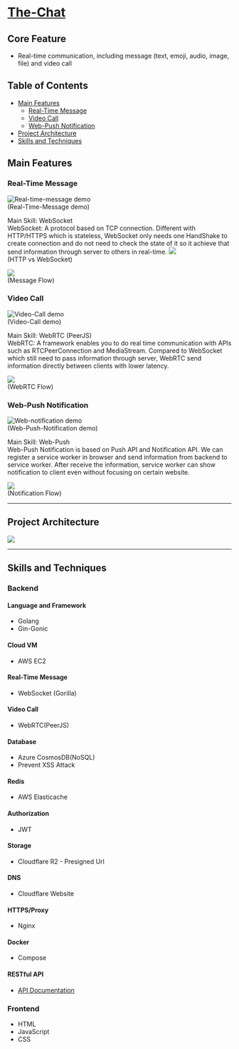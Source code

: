 # [The-Chat](https://the-chat.live)

## Core Feature

- Real-time communication, including message (text, emoji, audio, image, file) and video call

## Table of Contents

- [Main Features](#main-features)
  - [Real-Time Message](#real-time-message)
  - [Video Call](#video-call)
  - [Web-Push Notification](#web-push-notification)
- [Project Architecture](#project-architecture)
- [Skills and Techniques](#skills-and-techniques)

## Main Features

### Real-Time Message

![Real-time-message demo](/Demo/Real-time-message.gif)  
(Real-Time-Message demo)

Main Skill: WebSocket  
WebSocket: A protocol based on TCP connection. Different with HTTP/HTTPS which is stateless, WebSocket only needs one HandShake to create connection and do not need to check the state of it so it achieve that send information through server to others in real-time.
![](/Demo/HTTPvsSocket.png)  
(HTTP vs WebSocket)

![](/Demo/message_flow.png)  
(Message Flow)

### Video Call

![Video-Call demo](/Demo/video-chat.gif)  
(Video-Call demo)

Main Skill: WebRTC (PeerJS)  
WebRTC: A framework enables you to do real time communication with APIs such as RTCPeerConnection and MediaStream. Compared to WebSocket which still need to pass information through server, WebRTC send information directly between clients with lower latency.

![](/Demo/WebRTC_flow.png)  
(WebRTC Flow)

### Web-Push Notification

![Web-notification demo](/Demo/notification.png)  
(Web-Push-Notification demo)

Main Skill: Web-Push  
Web-Push Notification is based on Push API and Notification API. We can register a service worker in browser and send information from backend to service worker. After receive the information, service worker can show notification to client even without focusing on certain website.

![](/Demo/Notification_flow.png)  
(Notification Flow)

---

## Project Architecture

![](/Demo/architecture-new.png)

---

## Skills and Techniques

### Backend

#### Language and Framework

- Golang
- Gin-Gonic

#### Cloud VM

- AWS EC2

#### Real-Time Message

- WebSocket (Gorilla)

#### Video Call

- WebRTC(PeerJS)

#### Database

- Azure CosmosDB(NoSQL)
- Prevent XSS Attack

#### Redis

- AWS Elasticache

#### Authorization

- JWT

#### Storage

- Cloudflare R2 - Presigned Url

#### DNS

- Cloudflare Website

#### HTTPS/Proxy

- Nginx

#### Docker

- Compose

#### RESTful API

- [API Documentation](https://app.swaggerhub.com/apis-docs/a05031113/The-Chat/1.0.0)

### Frontend

- HTML
- JavaScript
- CSS
